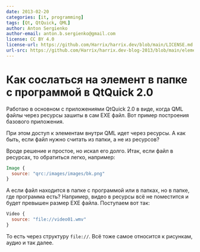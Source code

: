 ```yaml
---
date: 2013-02-20
categories: [it, programming]
tags: [Qt, QtQuick, QML]
author: Anton Sergienko
author-email: anton.b.sergienko@gmail.com
license: CC BY 4.0
license-url: https://github.com/Harrix/harrix.dev/blob/main/LICENSE.md
url-src: https://github.com/Harrix/harrix.dev-blog-2013/blob/main/element-qt-quick-2/element-qt-quick-2.md
---
```


# Как сослаться на элемент в папке с программой в QtQuick 2.0

Работаю в основном с приложениями QtQuick 2.0 в виде, когда QML файлы через ресурсы зашиты в сам EXE файл. Вот пример построения базового приложения.

При этом доступ к элементам внутри QML идет через ресурсы. А как быть, если файл нужно считать из папки, а не из ресурсов?

Вроде решение и простое, но искал его долго. Итак, если файл в ресурсах, то обратиться легко, например:

```qml
Image {
  source: "qrc:/images/images/bk.png"
}
```

А если файл находится в папке с программой или в папках, но в папке, где программа есть? Например, видео в ресурсы всё не поместится и будет превышен размер EXE файла. Поступаем вот так:

```qml
Video {
  source: "file://video01.wmv"
}
```

То есть через структуру `file://`. Всё тоже самое относится к рисункам, аудио и так далее.
